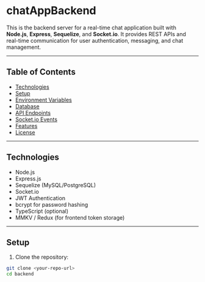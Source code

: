 # chatAppBackend


This is the backend server for a real-time chat application built with **Node.js**, **Express**, **Sequelize**, and **Socket.io**. It provides REST APIs and real-time communication for user authentication, messaging, and chat management.

---

## **Table of Contents**

- [Technologies](#technologies)
- [Setup](#setup)
- [Environment Variables](#environment-variables)
- [Database](#database)
- [API Endpoints](#api-endpoints)
- [Socket.io Events](#socketio-events)
- [Features](#features)
- [License](#license)

---

## **Technologies**

- Node.js
- Express.js
- Sequelize (MySQL/PostgreSQL)
- Socket.io
- JWT Authentication
- bcrypt for password hashing
- TypeScript (optional)
- MMKV / Redux (for frontend token storage)

---

## **Setup**

1. Clone the repository:

```bash
git clone <your-repo-url>
cd backend
